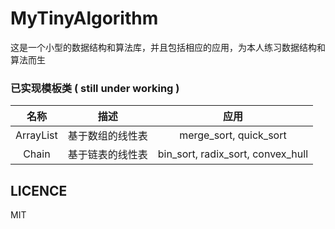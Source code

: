 # MyTinyAlgorithm

这是一个小型的数据结构和算法库，并且包括相应的应用，为本人练习数据结构和算法而生

### 已实现模板类 ( still under working )

| 名称        | 描述       |                应用                 |
|:---------:|:--------:|:---------------------------------:|
| ArrayList | 基于数组的线性表 |      merge_sort, quick_sort       |
| Chain     | 基于链表的线性表 | bin_sort, radix_sort, convex_hull |

## LICENCE

MIT